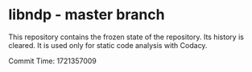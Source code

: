 # libndp - master branch

This repository contains the frozen state of the repository.
Its history is cleared. It is used only for static code
analysis with Codacy.

Commit Time: 1721357009
